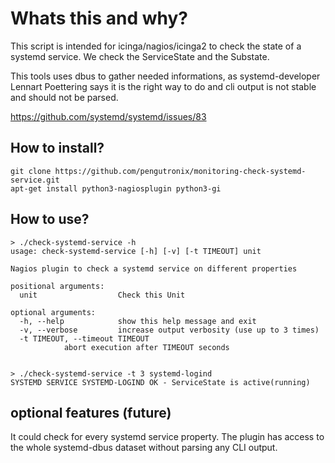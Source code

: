 # Whats this and why?

This script is intended for icinga/nagios/icinga2 to check the state of a
systemd service. We check the ServiceState and the Substate.

This tools uses dbus to gather needed informations, as systemd-developer
Lennart Poettering says it is the right way to do and cli output is not stable and should not be parsed.

https://github.com/systemd/systemd/issues/83

## How to install?

    git clone https://github.com/pengutronix/monitoring-check-systemd-service.git
    apt-get install python3-nagiosplugin python3-gi


## How to use?

    > ./check-systemd-service -h
    usage: check-systemd-service [-h] [-v] [-t TIMEOUT] unit

    Nagios plugin to check a systemd service on different properties

    positional arguments:
      unit                  Check this Unit

    optional arguments:
      -h, --help            show this help message and exit
      -v, --verbose         increase output verbosity (use up to 3 times)
      -t TIMEOUT, --timeout TIMEOUT
			    abort execution after TIMEOUT seconds


    > ./check-systemd-service -t 3 systemd-logind 
    SYSTEMD SERVICE SYSTEMD-LOGIND OK - ServiceState is active(running)


## optional features (future)

It could check for every systemd service property. The plugin has access to the whole systemd-dbus dataset without parsing any CLI output.


